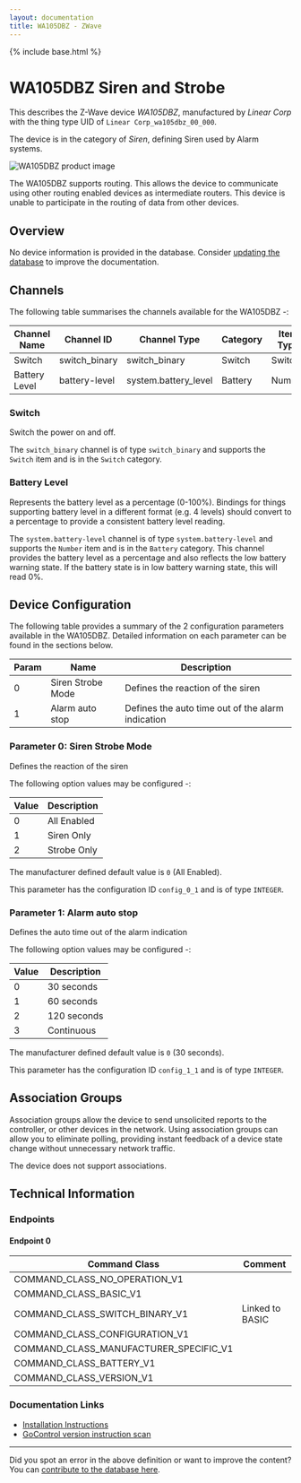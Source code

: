 ```yaml
---
layout: documentation
title: WA105DBZ - ZWave
---
```


{% include base.html %}

# WA105DBZ Siren and Strobe
This describes the Z-Wave device *WA105DBZ*, manufactured by *Linear Corp* with the thing type UID of ```Linear Corp_wa105dbz_00_000```.

The device is in the category of *Siren*, defining Siren used by Alarm systems.

![WA105DBZ product image](https://opensmarthouse.org/assets/zwave/attachments/365/wa105dbz.JPG)


The WA105DBZ supports routing. This allows the device to communicate using other routing enabled devices as intermediate routers.  This device is unable to participate in the routing of data from other devices.

## Overview

No device information is provided in the database. Consider [updating the database](https://www.opensmarthouse.org/zwavedatabase/365) to improve the documentation.

## Channels

The following table summarises the channels available for the WA105DBZ -:

| Channel Name | Channel ID | Channel Type | Category | Item Type |
|--------------|------------|--------------|----------|-----------|
| Switch | switch_binary | switch_binary | Switch | Switch | 
| Battery Level | battery-level | system.battery_level | Battery | Number |

### Switch
Switch the power on and off.

The ```switch_binary``` channel is of type ```switch_binary``` and supports the ```Switch``` item and is in the ```Switch``` category.

### Battery Level
Represents the battery level as a percentage (0-100%). Bindings for things supporting battery level in a different format (e.g. 4 levels) should convert to a percentage to provide a consistent battery level reading.

The ```system.battery-level``` channel is of type ```system.battery-level``` and supports the ```Number``` item and is in the ```Battery``` category.
This channel provides the battery level as a percentage and also reflects the low battery warning state. If the battery state is in low battery warning state, this will read 0%.


## Device Configuration

The following table provides a summary of the 2 configuration parameters available in the WA105DBZ.
Detailed information on each parameter can be found in the sections below.

| Param | Name  | Description |
|-------|-------|-------------|
| 0 | Siren Strobe Mode | Defines the reaction of the siren |
| 1 | Alarm auto stop | Defines the auto time out of the alarm indication |

### Parameter 0: Siren Strobe Mode

Defines the reaction of the siren

The following option values may be configured -:

| Value  | Description |
|--------|-------------|
| 0 | All Enabled |
| 1 | Siren Only |
| 2 | Strobe Only |

The manufacturer defined default value is ```0``` (All Enabled).

This parameter has the configuration ID ```config_0_1``` and is of type ```INTEGER```.


### Parameter 1: Alarm auto stop

Defines the auto time out of the alarm indication

The following option values may be configured -:

| Value  | Description |
|--------|-------------|
| 0 | 30 seconds |
| 1 | 60 seconds |
| 2 | 120 seconds |
| 3 | Continuous |

The manufacturer defined default value is ```0``` (30 seconds).

This parameter has the configuration ID ```config_1_1``` and is of type ```INTEGER```.


## Association Groups

Association groups allow the device to send unsolicited reports to the controller, or other devices in the network. Using association groups can allow you to eliminate polling, providing instant feedback of a device state change without unnecessary network traffic.

The device does not support associations.
## Technical Information

### Endpoints

#### Endpoint 0

| Command Class | Comment |
|---------------|---------|
| COMMAND_CLASS_NO_OPERATION_V1| |
| COMMAND_CLASS_BASIC_V1| |
| COMMAND_CLASS_SWITCH_BINARY_V1| Linked to BASIC|
| COMMAND_CLASS_CONFIGURATION_V1| |
| COMMAND_CLASS_MANUFACTURER_SPECIFIC_V1| |
| COMMAND_CLASS_BATTERY_V1| |
| COMMAND_CLASS_VERSION_V1| |

### Documentation Links

* [Installation Instructions](https://www.opensmarthouse.org/zwavedatabase/365/WA105DBZ-install.pdf)
* [GoControl version instruction scan](https://www.opensmarthouse.org/zwavedatabase/365/GoControl-Siren.pdf)

---

Did you spot an error in the above definition or want to improve the content?
You can [contribute to the database here](https://www.opensmarthouse.org/zwavedatabase/365).
